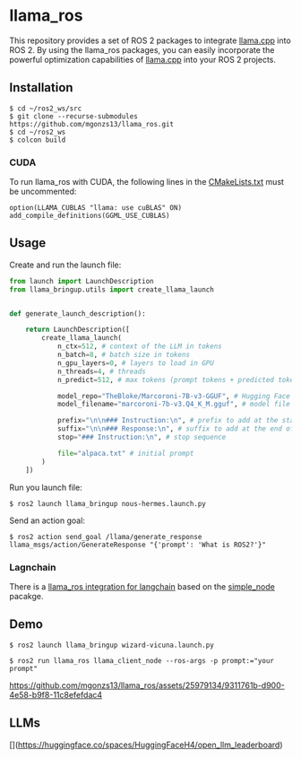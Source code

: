 # llama_ros

This repository provides a set of ROS 2 packages to integrate [llama.cpp](https://github.com/ggerganov/llama.cpp) into ROS 2. By using the llama_ros packages, you can easily incorporate the powerful optimization capabilities of [llama.cpp](https://github.com/ggerganov/llama.cpp) into your ROS 2 projects.

## Installation

```shell
$ cd ~/ros2_ws/src
$ git clone --recurse-submodules https://github.com/mgonzs13/llama_ros.git
$ cd ~/ros2_ws
$ colcon build
```

### CUDA

To run llama_ros with CUDA, the following lines in the [CMakeLists.txt](llama_ros/CMakeLists.txt) must be uncommented:

```
option(LLAMA_CUBLAS "llama: use cuBLAS" ON)
add_compile_definitions(GGML_USE_CUBLAS)
```

## Usage

Create and run the launch file:

```python
from launch import LaunchDescription
from llama_bringup.utils import create_llama_launch


def generate_launch_description():

    return LaunchDescription([
        create_llama_launch(
            n_ctx=512, # context of the LLM in tokens
            n_batch=8, # batch size in tokens
            n_gpu_layers=0, # layers to load in GPU
            n_threads=4, # threads
            n_predict=512, # max tokens (prompt tokens + predicted tokens

            model_repo="TheBloke/Marcoroni-7B-v3-GGUF", # Hugging Face repo
            model_filename="marcoroni-7b-v3.Q4_K_M.gguf", # model file

            prefix="\n\n### Instruction:\n", # prefix to add at the start of the prompt
            suffix="\n\n### Response:\n", # suffix to add at the end of the prompt
            stop="### Instruction:\n", # stop sequence

            file="alpaca.txt" # initial prompt
        )
    ])
```

Run you launch file:

```shell
$ ros2 launch llama_bringup nous-hermes.launch.py
```

Send an action goal:

```shell
$ ros2 action send_goal /llama/generate_response llama_msgs/action/GenerateResponse "{'prompt': 'What is ROS2?'}"
```

### Lagnchain

There is a [llama_ros integration for langchain](llama_ros/llama_ros/langchain/) based on the [simple_node](https://github.com/uleroboticsgroup/simple_node) pacakge.

## Demo

```shell
$ ros2 launch llama_bringup wizard-vicuna.launch.py
```

```shell
$ ros2 run llama_ros llama_client_node --ros-args -p prompt:="your prompt"
```

<!-- https://user-images.githubusercontent.com/25979134/229344687-9dda3446-9f1f-40ab-9723-9929597a042c.mp4 -->

https://github.com/mgonzs13/llama_ros/assets/25979134/9311761b-d900-4e58-b9f8-11c8efefdac4

## LLMs

[[](https://cdn-thumbnails.huggingface.co/social-thumbnails/spaces/HuggingFaceH4/open_llm_leaderboard.png)](https://huggingface.co/spaces/HuggingFaceH4/open_llm_leaderboard)
